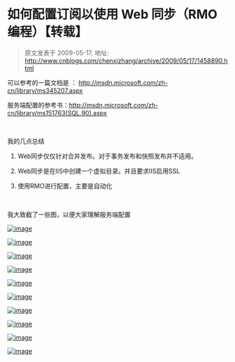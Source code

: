 # 如何配置订阅以使用 Web 同步（RMO 编程）【转载】 
> 原文发表于 2009-05-17, 地址: http://www.cnblogs.com/chenxizhang/archive/2009/05/17/1458890.html 


可以参考的一篇文档是 ： <http://msdn.microsoft.com/zh-cn/library/ms345207.aspx>

 服务端配置的参考书：<http://msdn.microsoft.com/zh-cn/library/ms151763(SQL.90).aspx>

  

 我的几点总结

 1. Web同步仅仅针对合并发布。对于事务发布和快照发布并不适用。

 2. Web同步是在IIS中创建一个虚拟目录。并且要求IIS启用SSL

 3. 使用RMO进行配置，主要是自动化

  

 我大致截了一些图，以便大家理解服务端配置

 [![image](http://images.cnblogs.com/cnblogs_com/chenxizhang/WindowsLiveWriter/WebRMO_10163/image_thumb.png "image")](http://images.cnblogs.com/cnblogs_com/chenxizhang/WindowsLiveWriter/WebRMO_10163/image_2.png) 

 [![image](http://images.cnblogs.com/cnblogs_com/chenxizhang/WindowsLiveWriter/WebRMO_10163/image_thumb_1.png "image")](http://images.cnblogs.com/cnblogs_com/chenxizhang/WindowsLiveWriter/WebRMO_10163/image_4.png) 

 [![image](http://images.cnblogs.com/cnblogs_com/chenxizhang/WindowsLiveWriter/WebRMO_10163/image_thumb_2.png "image")](http://images.cnblogs.com/cnblogs_com/chenxizhang/WindowsLiveWriter/WebRMO_10163/image_6.png) 

 [![image](http://images.cnblogs.com/cnblogs_com/chenxizhang/WindowsLiveWriter/WebRMO_10163/image_thumb_3.png "image")](http://images.cnblogs.com/cnblogs_com/chenxizhang/WindowsLiveWriter/WebRMO_10163/image_8.png) 

 [![image](http://images.cnblogs.com/cnblogs_com/chenxizhang/WindowsLiveWriter/WebRMO_10163/image_thumb_4.png "image")](http://images.cnblogs.com/cnblogs_com/chenxizhang/WindowsLiveWriter/WebRMO_10163/image_10.png) 

 [![image](http://images.cnblogs.com/cnblogs_com/chenxizhang/WindowsLiveWriter/WebRMO_10163/image_thumb_5.png "image")](http://images.cnblogs.com/cnblogs_com/chenxizhang/WindowsLiveWriter/WebRMO_10163/image_12.png) 

 [![image](http://images.cnblogs.com/cnblogs_com/chenxizhang/WindowsLiveWriter/WebRMO_10163/image_thumb_7.png "image")](http://images.cnblogs.com/cnblogs_com/chenxizhang/WindowsLiveWriter/WebRMO_10163/image_16.png) 

 [![image](http://images.cnblogs.com/cnblogs_com/chenxizhang/WindowsLiveWriter/WebRMO_10163/image_thumb_8.png "image")](http://images.cnblogs.com/cnblogs_com/chenxizhang/WindowsLiveWriter/WebRMO_10163/image_18.png) 

 [![image](http://images.cnblogs.com/cnblogs_com/chenxizhang/WindowsLiveWriter/WebRMO_10163/image_thumb_9.png "image")](http://images.cnblogs.com/cnblogs_com/chenxizhang/WindowsLiveWriter/WebRMO_10163/image_20.png) 

 [![image](http://images.cnblogs.com/cnblogs_com/chenxizhang/WindowsLiveWriter/WebRMO_10163/image_thumb_10.png "image")](http://images.cnblogs.com/cnblogs_com/chenxizhang/WindowsLiveWriter/WebRMO_10163/image_22.png)


